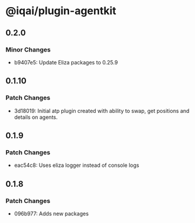 # @iqai/plugin-agentkit

## 0.2.0

### Minor Changes

- b9407e5: Update Eliza packages to 0.25.9

## 0.1.10

### Patch Changes

- 3d18019: Initial atp plugin created with ability to swap, get positions and details on agents.

## 0.1.9

### Patch Changes

- eac54c8: Uses eliza logger instead of console logs

## 0.1.8

### Patch Changes

- 096b977: Adds new packages
